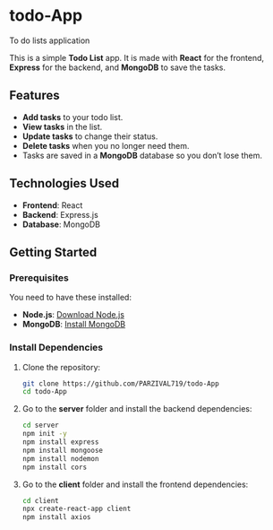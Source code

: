 # todo-App
To do lists application

This is a simple **Todo List** app. It is made with **React** for the frontend, **Express** for the backend, and **MongoDB** to save the tasks.

## Features

- **Add tasks** to your todo list.
- **View tasks** in the list.
- **Update tasks** to change their status.
- **Delete tasks** when you no longer need them.
- Tasks are saved in a **MongoDB** database so you don’t lose them.

## Technologies Used

- **Frontend**: React
- **Backend**: Express.js
- **Database**: MongoDB

## Getting Started

### Prerequisites

You need to have these installed:
- **Node.js**: [Download Node.js](https://nodejs.org/)
- **MongoDB**: [Install MongoDB](https://www.mongodb.com/try/download/community)

### Install Dependencies

1. Clone the repository:

   ```bash
   git clone https://github.com/PARZIVAL719/todo-App
   cd todo-App

2. Go to the **server** folder and install the backend dependencies:
   
   ```bash
   cd server
   npm init -y
   npm install express
   npm install mongoose
   npm install nodemon
   npm install cors

3. Go to the **client** folder and install the frontend dependencies:
   
   ```bash
   cd client
   npx create-react-app client
   npm install axios
